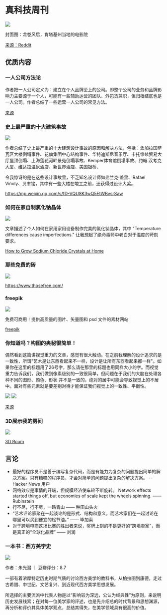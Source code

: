 # 真科技周刊

![](../assets/images/8/09.png)

封面图：龙卷风后，肯塔基州当地的电影院

[来源：Reddit](https://www.reddit.com/r/pics/comments/rfwd9y/pics_i_took_from_the_tornado_destruction_in/?utm_source=share&utm_medium=web2x&context=3)

## 优质内容

### 一人公司方法论

作者把一人公司定义为：建立在个人品牌至上的公司。即整个公司的业务和品牌影响力主要源于一个人，可能有一些辅助运营的团队、外包货兼职，但归根结底也是一人公司。作者总结了一些运营一人公司的常见方法。

 [来源](https://github.com/easychen/one-person-businesses-methodology)

### 史上最严重的十大建筑事故

![](../assets/images/8/05.png)

作者总结了史上最严重的十大建筑设计事故的原因和解决方法，包括：孟加拉国萨瓦区大楼倒塌事件、花旗集团中心结构事件、华特迪斯尼音乐厅、卡托维兹贸易大厅屋顶倒塌、上海莲花河畔景苑倒塌事故、Kemper体育馆倒塌事故、约翰.汉考克大厦、维达拉温泉酒店、新世界酒店、美国银桥、

令我惊讶的是在这些设计事故里，不乏知名设计师如弗兰克·盖里、Rafael Viñoly、贝聿铭，其中有一些大楼在竣工之前，还获得过设计大奖。

https://mp.weixin.qq.com/s/fD-VQU8K3wQ5EtWBvsrSaw

### 如何在家自制氯化钠晶体

![](../assets/images/8/06.png)

文章描述了个人如何在家用家用设备制作完美的氯化钠晶体，其中 "Temperature differences cause imperfections." 让我想起了绝命毒师中老白对于温度的苛刻要求。

[How to Grow Sodium Chloride Crystals at Home](https://crystalverse.com/sodium-chloride-crystals/)

### 那些免费的砖

![](../assets/images/8/01.png)

https://www.thosefree.com/

### freepik

![](../assets/images/8/02.png)

免费可商用！提供高质量的图片、矢量图和 psd 文件的素材网站

[freepik](https://www.freepik.com/?from=thosefree.com)

### 你知道吗？构图的奥秘很简单！

偶然看到这篇讲视觉重力的文章，感觉有很大触动。在之前我理解的设计追求的是一致性，所谓"艺术是让东西看起来不一样，设计是让所有东西看起来都一样"。如果你在这里的标题用了26号字，那么请在那里的标题也用同样大小的字。而视觉重力告诉我们，我们做到像素级别的一致很简单，但问题在于我们的大脑在处理各种不同的图形、颜色、形状 并不是一致的，绝对的居中可能会导致视觉上的不居中。面对有些元素就是要差别对待才能保证我们视觉上的一致性、平衡性。 

![](../assets/images/8/03.jpeg)
![](../assets/images/8/04.jpeg)

[来源](https://www.zcool.com.cn/article/ZMTI5MTIxMg==.html)

### 3D展示我的房间

![](../assets/images/8/08.png)

[3D Room](my-room-in-3d.vercel.app)

## 言论

- 最好的程序员不是善于编写复杂代码，而是有能力为复杂的问题提出简单的解决方案。只有糟糕的程序员，才会对简单的问题提出复杂的解决方案。 -- Hacker News 用户
- 网络效应是事情的开端，但规模经济使车轮不断旋转。 Network effects started things off, but economies of scale kept the wheels spinning. —— Rubinstein
- 行不尽，行不尽，一路青山 —— 种田山头火
- “艺术评论家聚在一起谈论的是形式、结构和意义，而艺术家们在一起讨论在哪里可以买到便宜的松节油。” —— 毕加索
- 对于跨境电商这场比赛的胜出者来说，奖牌上刻的不是更好的“跨境卖家”，而是真正的“全球化品牌” —— 刘润

### 一本书：西方美学史

![](../assets/images/8/07.jpg)

作者：朱光潜 ｜ 豆瓣评分：8.7

一部有着浓厚特定历史时期气质的讨论西方美学的教科书，从柏拉图到康德，走过古希腊、中世纪、文艺复兴、到近现代西方美学思想发展。

所选择的主要流派中代表人物是以“影响较为深远，公认为经典性”为原则，来说明历史发展线索；在对每一位美学家的评述，也是先介绍总的时代背景和思想渊源，再分析和评价其具体美学观点，总结其得失，在美学领域具有很高的价值。